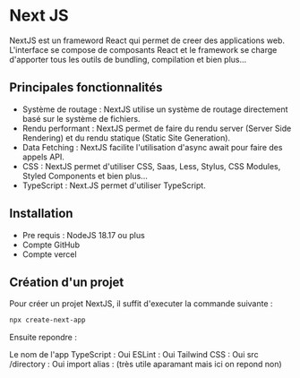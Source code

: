 # Next JS

NextJS est un frameword React qui permet de creer des applications web. L'interface se compose de composants React et le framework se charge d'apporter tous les outils de bundling, compilation et bien plus...

## Principales fonctionnalités

- Système de routage : NextJS utilise un système de routage directement basé sur le système de fichiers.
- Rendu performant : NextJS permet de faire du rendu server (Server Side Rendering) et du rendu statique (Static Site Generation).
- Data Fetching : NextJS facilite l'utilisation d'async await pour faire des appels API.
- CSS : NextJS permet d'utiliser CSS, Saas, Less, Stylus, CSS Modules, Styled Components et bien plus...
- TypeScript : Next.JS permet d'utiliser TypeScript.

## Installation

- Pre requis : NodeJS 18.17 ou plus 
- Compte GitHub 
- Compte vercel

## Création d'un projet

Pour créer un projet NextJS, il suffit d'executer la commande suivante :

```bash
npx create-next-app
```
Ensuite repondre : 

Le nom de l'app
TypeScript : Oui
ESLint : Oui
Tailwind CSS : Oui
src /directory : Oui
import alias : (très utile aparamant mais ici on repond non)